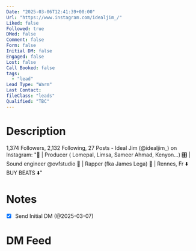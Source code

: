 ```yaml
---
Date: "2025-03-06T12:41:39+00:00"
Url: "https://www.instagram.com/idealjim_/"
Liked: false
Followed: true
DMed: false
Comment: false
Form: false
Initial DM: false
Engaged: false
Lost: false
Call Booked: false
tags:
  - "lead"
Lead Type: "Warm"
Last Contact:
fileClass: "leads"
Qualified: "TBC"
---
```

# Description
1,374 Followers, 2,132 Following, 27 Posts - Ideal Jim (@idealjim_) on Instagram: "🎹 | Producer ( Lomepal, Limsa, Sameer Ahmad, Kenyon...)
🎛️ | Sound engineer @ovfstudio
🎤 | Rapper (fka James Lega)
📌 | Rennes, Fr
⬇️ BUY BEATS ⬇️"
# Notes
- [x] Send Initial DM (@2025-03-07)
# DM Feed